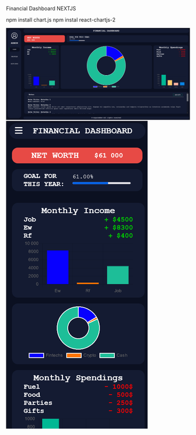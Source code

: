 Financial Dashboard NEXTJS

npm install chart.js
npm instal react-chartjs-2

![MAIN SCREEN](public/MAINSCREEN.png)
![MAIN SCREEN MOBILE](public/MAINSCREENMOBILE.png)
